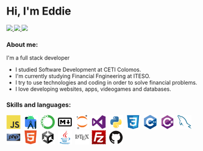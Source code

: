 <h1>
    Hi, I'm Eddie
</h1>
<div>
    <a href="mailto:edaguilarce@gmail.com">
        <img src="https://img.shields.io/badge/Gmail-D14836?style=for-the-badge&logo=gmail&logoColor=white">
    </a>
    <a href="https://wa.me/5213326539333/?text=Hi%20Eddie,%20I%20saw%20your%20GitHub%20profile%20online">
        <img src="https://img.shields.io/badge/WhatsApp-25D366?style=for-the-badge&logo=whatsapp&logoColor=white">
    </a>
    <a href="https://www.linkedin.com/in/eddieceb/">
        <img src="https://img.shields.io/badge/LinkedIn-0077B5?style=for-the-badge&logo=linkedin&logoColor=white">
    </a>
</div>

### About me:

I'm a full stack developer

- I studied Software Development at CETI Colomos.
- I'm currently studying Financial Fngineering at ITESO.
- I try to use technologies and coding in order to solve financial problems.
- I love developing websites, apps, videogames and databases.

### Skills and languages:
<div>
    <img src="https://github.com/devicons/devicon/blob/master/icons/javascript/javascript-original.svg" width="37" height="37"/>&nbsp
    <img src="https://github.com/devicons/devicon/blob/master/icons/androidstudio/androidstudio-original.svg" width="37" height="37"/>&nbsp
    <img src="https://github.com/devicons/devicon/blob/master/icons/anaconda/anaconda-original.svg" width="37" height="37"/>&nbsp
    <img src="https://github.com/devicons/devicon/blob/master/icons/markdown/markdown-original.svg" width="37" height="37"/>&nbsp
    <img src="https://github.com/devicons/devicon/blob/master/icons/jupyter/jupyter-original.svg" width="37" height="37"/>&nbsp
    <img src="https://github.com/devicons/devicon/blob/master/icons/visualstudio/visualstudio-plain.svg" width="37" height="37"/>&nbsp
    <img src="https://github.com/devicons/devicon/blob/master/icons/python/python-original.svg" width="37" height="37"/>&nbsp
    <img src="https://github.com/devicons/devicon/blob/master/icons/css3/css3-original.svg" width="37" height="37"/>&nbsp
    <img src="https://github.com/devicons/devicon/blob/master/icons/cplusplus/cplusplus-original.svg" width="37" height="37"/>&nbsp
    <img src="https://github.com/devicons/devicon/blob/master/icons/csharp/csharp-original.svg" width="37" height="37"/>&nbsp
    <img src="https://github.com/devicons/devicon/blob/master/icons/mysql/mysql-original.svg" width="37" height="37"/>&nbsp
    <img src="https://github.com/devicons/devicon/blob/master/icons/php/php-original.svg" width="37" height="37"/>&nbsp
    <img src="https://github.com/devicons/devicon/blob/master/icons/html5/html5-original.svg" width="37" height="37"/>&nbsp
    <img src="https://github.com/devicons/devicon/blob/master/icons/unity/unity-original.svg" width="37" height="37"/>&nbsp
    <img src="https://github.com/devicons/devicon/blob/master/icons/java/java-original.svg" width="37" height="37"/>&nbsp
    <img src="https://github.com/devicons/devicon/blob/master/icons/latex/latex-original.svg" width="37" height="37"/>&nbsp
    <img src="https://github.com/devicons/devicon/blob/master/icons/filezilla/filezilla-plain.svg" width="37" height="37"/>&nbsp
    <img src="https://github.com/devicons/devicon/blob/master/icons/github/github-original.svg" width="37" height="37" style="background-color:#FFFFFF"/>
<div/>
